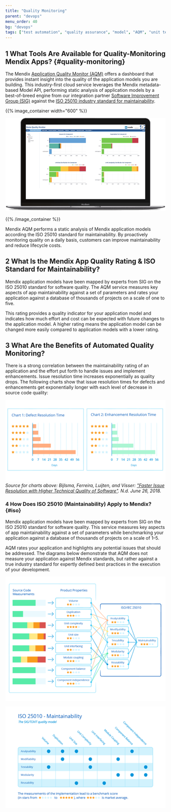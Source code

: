 ```yaml
---
title: "Quality Monitoring"
parent: "devops"
menu_order: 40
bg: "devops"
tags: ["test automation", "quality assurance", "model", "AQM", "unit test", "functional test", "Selenium", "JUnit"]
---
```


## 1 What Tools Are Available for Quality-Monitoring Mendix Apps? {#quality-monitoring}

The Mendix [Application Quality Monitor (AQM)](https://docs.mendix.com/aqm/aqm-overview) offers a dashboard that provides instant insight into the quality of the application models you are building. This industry-first cloud service leverages the Mendix metadata-based Model API, performing static analysis of application models by a best-of-breed engine from our integration partner [Software Improvement Group (SIG)](https://www.sig.eu/) against the [ISO 25010 industry standard for maintainability](#iso).

{{% image_container width="600" %}}

![](attachments/aqm.png)

{{% /image_container %}}

Mendix AQM performs a static analysis of Mendix application models according the ISO 25010 standard for maintainability. By proactively monitoring quality on a daily basis, customers can improve maintainability and reduce lifecycle costs.

## 2 What Is the Mendix App Quality Rating & ISO Standard for Maintainability?

Mendix application models have been mapped by experts from SIG on the ISO 25010 standard for software quality. The AQM service measures key aspects of app maintainability against a set of parameters and rates your application against a database of thousands of projects on a scale of one to five.

This rating provides a quality indicator for your application model and indicates how much effort and cost can be expected with future changes to the application model. A higher rating means the application model can be changed more easily compared to application models with a lower rating.

## 3 What Are the Benefits of Automated Quality Monitoring?

There is a strong correlation between the maintainability rating of an application and the effort put forth to handle issues and implement enhancements. Issue resolution time increases exponentially as quality drops. The following charts show that issue resolution times for defects and enhancements get exponentially longer with each level of decrease in source code quality:

![](attachments/aqm-quality.png)
*Source for charts above: Bijlsma, Ferreira, Luijten, and Visser: ["Faster Issue Resolution with Higher Technical Quality of Software"](https://www.sig.eu/wp-content/uploads/2016/10/Faster_Issue_Resolution_With_Higher_Technical_Quality_of_Software.pdf). N.d. June 26, 2018.*

### 4 How Does ISO 25010 (Maintainability) Apply to Mendix? {#iso}

Mendix application models have been mapped by experts from SIG on the ISO 25010 standard for software quality. This service measures key aspects of app maintainability against a set of parameters while benchmarking your application against a database of thousands of projects on a scale of 1–5.

AQM rates your application and highlights any potential issues that should be addressed. The diagrams below demonstrate that AQM does not measure your application against Mendix standards, but rather against a true industry standard for expertly defined best practices in the execution of your development.

![](attachments/aqm-sourcec_code_to_stars.png)

![](attachments/aqm-matrix.png)